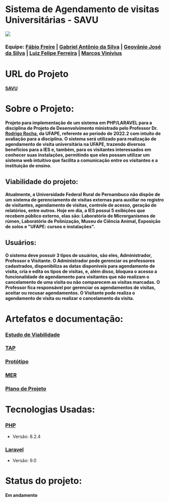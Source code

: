 <h1>Sistema de Agendamento de visitas Universitárias - SAVU</h1>
<img src="https://github.com/GeovanioJose/savu/assets/39468150/dcc87af8-f3fc-471f-976a-0cc0efbc8bae"/>

</div>

<h3>Equipe:   
   <a href = "https://github.com/FabioFreire-ff">Fábio Freire</a> |
   <a href = "https://github.com/Gabriel-31415">Gabriel Antônio da Silva</a> |
   <a href = "https://github.com/GeovanioJose">Geovânio José da Silva</a> |
   <a href = "https://github.com/Luiz-Felipe12">Luiz Felipe Ferreira</a> |
   <a href = "https://github.com/Marcos-Vinicius-UFAPE">Marcos Vinivius</a>
</h3>

<h1>URL do Projeto</h1>
<h4>
   <a href = "https://github.com/Projeto-Des-SW/savu">SAVU</a>
</h4>

<h1>Sobre o Projeto:</h1>
<h4>Projeto para implementação de um sistema em PHP/LARAVEL para a disciplina de Projeto de Desenvolvimento ministrado pelo Professor Dr. <a href = "https://github.com/rgcrochaa">Rodrigo Rocha</a>, da UFAPE, referente ao período de 2022.2 com intuito de avaliação para a disciplina. O sistema será utilizado para realização de agendamento de visita universitária na UFAPE, trazendo diversos benefícios para a IES e, também, para os visitantes interessados em conhecer suas instalações, permitindo que eles possam utilizar um sistema web intuitivo que facilita a comunicação entre os visitantes e a instituição de ensino. 
</h4>

<h2>Viabilidade do projeto:</h2>
   <h4>Atualmente, a Universidade Federal Rural de Pernambuco não dispõe de um sistema de gerenciamento de visitas externas para auxiliar no registro de visitantes, agendamento de visitas, controle de acesso, geração de relatórios, entre outros. Hoje em dia, a IES possui 5 exibições que recebem público externo, elas são: Laboratório de Microrganismos de rúmen,    Laboratório de Polinização, Museu de Ciência Animal, Exposição de solos e "UFAPE: cursos e instalações".
   </h4>
<h2>Usuários:</h2>
   <h4> O sistema deve possuir 3 tipos de usuários, são eles, Administrador, Professor e Visitante.
    O Administrador pode gerenciar os professores cadastrados, disponibiliza as datas disponíveis para agendamento de visita, cria e edita os tipos de visitas, e, além disso, bloquea o acesso a funcionalidade de agendamento para visitantes que não realizam o cancelamento de uma visita ou não comparecem as visitas marcadas. O Professor fica responsável por gerenciar os agendamentos de visitas, aceitar ou recusar agendamentos.  O Visitante pode realiza o agendamento de visita ou realizar o cancelamento da visita.
   </h4>
   
<h1>Artefatos e documentação:</h1>
<h3><a href = "https://docs.google.com/document/d/1THiSBmt9uR8h5qNHuEk270jXHdZgE_UX/edit?usp=sharing&ouid=108367508460107310368&rtpof=true&sd=true" target="_blank">Estudo de Viabilidade</a></h3>
<h3><a href = "https://docs.google.com/document/d/1s7qoBNqSdHSRAMb6Xw_NuYZJQ9-g4zxv/edit?usp=drive_link" target="_blank">TAP</a></h3>
<h3><a href = "https://www.figma.com/file/i3Rs3VWaLnbelgON7xA4ON/SAVU?type=design&node-id=0-1&mode=design" target="_blank">Protótipo</a></h3>
<h3><a href = "https://docs.google.com/document/d/1lvgVz0r3WXYROUuT3VwSLuTwXXGf8O_aswJjMAnBja4/edit?usp=drive_link" target="_blank">MER</a></h3>
<h3><a href = "https://docs.google.com/document/d/1EZ6AqvUHf-8joce-iO_EB7RvtJeN-KL0/edit?usp=drive_link&ouid=108367508460107310368&rtpof=true&sd=true" target="_blank">Plano de Projeto</a></h3>

<h1>Tecnologias Usadas:</h1>

<h3><a href = "https://www.php.net/">PHP</a></h3>
<ul>
   <li>Versão: 8.2.4</li>
</ul>

<h3><a href = "https://laravel.com/">Laravel</a></h3>
<ul>
   <li>Versão: 9.0</li>
</ul>

<h1>Status do projeto:</h1>
<h4>Em andamento</h4>
